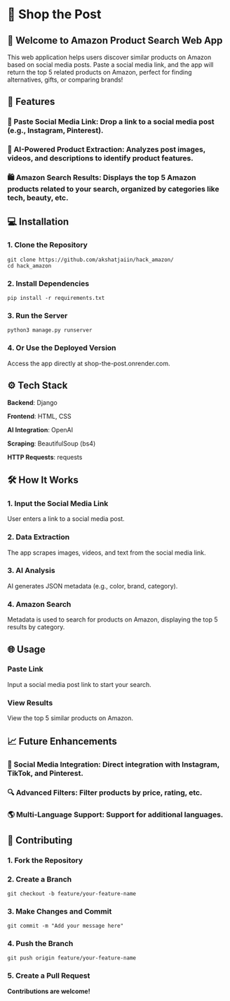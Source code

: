 # 🔎 Shop the Post

## 🚀 Welcome to Amazon Product Search Web App
This web application helps users discover similar products on Amazon based on social media posts. Paste a social media link, and the app will return the top 5 related products on Amazon, perfect for finding alternatives, gifts, or comparing brands!

## 📜 Features

### 🔗 Paste Social Media Link: Drop a link to a social media post (e.g., Instagram, Pinterest).

### 🤖 AI-Powered Product Extraction: Analyzes post images, videos, and descriptions to identify product features.

### 🛍️ Amazon Search Results: Displays the top 5 Amazon products related to your search, organized by categories like tech, beauty, etc.


## 💻 Installation

### 1. Clone the Repository

```
git clone https://github.com/akshatjaiin/hack_amazon/
cd hack_amazon
```

### 2. Install Dependencies

```
pip install -r requirements.txt
```

### 3. Run the Server

```
python3 manage.py runserver
```

### 4. Or Use the Deployed Version
Access the app directly at shop-the-post.onrender.com.



## ⚙️ Tech Stack

**Backend**: Django

**Frontend**: HTML, CSS

**AI Integration**: OpenAI

**Scraping**: BeautifulSoup (bs4)

**HTTP Requests**: requests


## 🛠️ How It Works

### 1. Input the Social Media Link
User enters a link to a social media post.


### 2. Data Extraction
The app scrapes images, videos, and text from the social media link.


### 3. AI Analysis
AI generates JSON metadata (e.g., color, brand, category).


### 4. Amazon Search
Metadata is used to search for products on Amazon, displaying the top 5 results by category.



## 🌐 Usage

### Paste Link
Input a social media post link to start your search.

### View Results
View the top 5 similar products on Amazon.


## 📈 Future Enhancements

### 📱 Social Media Integration: Direct integration with Instagram, TikTok, and Pinterest.

### 🔍 Advanced Filters: Filter products by price, rating, etc.

### 🌎 Multi-Language Support: Support for additional languages.


## 🤝 Contributing

### 1. Fork the Repository


### 2. Create a Branch

```
git checkout -b feature/your-feature-name
```

### 3. Make Changes and Commit

```
git commit -m "Add your message here"
```

### 4. Push the Branch

```
git push origin feature/your-feature-name
```

### 5. Create a Pull Request



**Contributions are welcome!**


